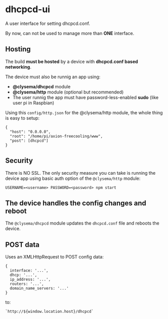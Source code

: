 # dhcpcd-ui

A user interface for setting dhcpcd.conf.

By now, can not be used to manage more than **ONE** interface.

## Hosting

The build **must be hosted** by a device with **dhcpcd.conf based networking**.

The device must also be runnig an app using:

* **@clysema/dhcpcd** module
* **@clysema/http** module (optional but recommended)
* The user runnig the app must have password-less-enabled **sudo** (like user
  pi in Raspbian)

Using this `config/http.json` for the @clysema/http module, the whole thing is
easy to setup:
```
{
  "host": "0.0.0.0",
  "root": "/home/pi/axion-freecooling/www",
  "post": [dhcpcd"]
}
```

## Security

There is NO SSL. The only security measure you can take is running the device
app using basic auth option of the `@clysema/http` module:

```
USERNAME=<username> PASSWORD=<password> npm start
```

## The device handles the config changes and reboot

The `@clysema/dhcpcd` module updates the `dhcpcd.conf` file and reboots the device.

## POST data

Uses an XMLHttpRequest to POST config data:
```
{
  interface: '...',
  dhcp: '...',
  ip_address: '...',
  routers: '...',
  domain_name_servers: '...'
}
```

to:
```
`http://${window.location.host}/dhcpcd`
```
